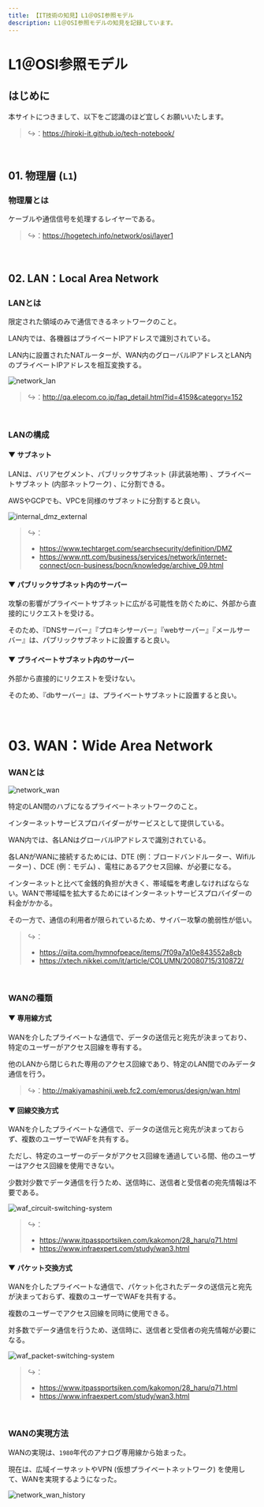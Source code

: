 ```yaml
---
title: 【IT技術の知見】L1＠OSI参照モデル
description: L1＠OSI参照モデルの知見を記録しています。
---
```


# L1＠OSI参照モデル

## はじめに

本サイトにつきまして、以下をご認識のほど宜しくお願いいたします。

> ↪️：https://hiroki-it.github.io/tech-notebook/

<br>

## 01. 物理層 (`L1`)

### 物理層とは

ケーブルや通信信号を処理するレイヤーである。

> ↪️：https://hogetech.info/network/osi/layer1

<br>

## 02. LAN：Local Area Network

### LANとは

限定された領域のみで通信できるネットワークのこと。

LAN内では、各機器はプライベートIPアドレスで識別されている。

LAN内に設置されたNATルーターが、WAN内のグローバルIPアドレスとLAN内のプライベートIPアドレスを相互変換する。

![network_lan](https://raw.githubusercontent.com/hiroki-it/tech-notebook-images/master/images/network_lan.jpeg)

> ↪️：http://qa.elecom.co.jp/faq_detail.html?id=4159&category=152

<br>

### LANの構成

#### ▼ サブネット

LANは、バリアセグメント、パブリックサブネット (非武装地帯) 、プライベートサブネット (内部ネットワーク) 、に分割できる。

AWSやGCPでも、VPCを同様のサブネットに分割すると良い。

![internal_dmz_external](https://raw.githubusercontent.com/hiroki-it/tech-notebook-images/master/images/internal_dmz_external.png)

> ↪️：
>
> - https://www.techtarget.com/searchsecurity/definition/DMZ
> - https://www.ntt.com/business/services/network/internet-connect/ocn-business/bocn/knowledge/archive_09.html

#### ▼ パブリックサブネット内のサーバー

攻撃の影響がプライベートサブネットに広がる可能性を防ぐために、外部から直接的にリクエストを受ける。

そのため、『DNSサーバー』『プロキシサーバー』『webサーバー』『メールサーバー』は、パブリックサブネットに設置すると良い。

#### ▼ プライベートサブネット内のサーバー

外部から直接的にリクエストを受けない。

そのため、『dbサーバー』は、プライベートサブネットに設置すると良い。

<br>

# 03. WAN：Wide Area Network

### WANとは

![network_wan](https://raw.githubusercontent.com/hiroki-it/tech-notebook-images/master/images/network_wan.png)

特定のLAN間のハブになるプライベートネットワークのこと。

インターネットサービスプロバイダーがサービスとして提供している。

WAN内では、各LANはグローバルIPアドレスで識別されている。

各LANがWANに接続するためには、DTE (例：ブロードバンドルーター、Wifiルーター) 、DCE (例：モデム) 、電柱にあるアクセス回線、が必要になる。

インターネットと比べて金銭的負担が大きく、帯域幅を考慮しなければならない。WANで帯域幅を拡大するためにはインターネットサービスプロバイダーの料金がかかる。

その一方で、通信の利用者が限られているため、サイバー攻撃の脆弱性が低い。

> ↪️：
>
> - https://qiita.com/hymnofpeace/items/7f09a7a10e843552a8cb
> - https://xtech.nikkei.com/it/article/COLUMN/20080715/310872/

<br>

### WANの種類

#### ▼ 専用線方式

WANを介したプライベートな通信で、データの送信元と宛先が決まっており、特定のユーザーがアクセス回線を専有する。

他のLANから閉じられた専用のアクセス回線であり、特定のLAN間でのみデータ通信を行う。

> ↪️：http://makiyamashinji.web.fc2.com/emprus/design/wan.html

#### ▼ 回線交換方式

WANを介したプライベートな通信で、データの送信元と宛先が決まっておらず、複数のユーザーでWAFを共有する。

ただし、特定のユーザーのデータがアクセス回線を通過している間、他のユーザーはアクセス回線を使用できない。

少数対少数でデータ通信を行うため、送信時に、送信者と受信者の宛先情報は不要である。

![waf_circuit-switching-system](https://raw.githubusercontent.com/hiroki-it/tech-notebook-images/master/images/waf_circuit-switching-system.png)

> ↪️：
>
> - https://www.itpassportsiken.com/kakomon/28_haru/q71.html
> - https://www.infraexpert.com/study/wan3.html

#### ▼ パケット交換方式

WANを介したプライベートな通信で、パケット化されたデータの送信元と宛先が決まっておらず、複数のユーザーでWAFを共有する。

複数のユーザーでアクセス回線を同時に使用できる。

対多数でデータ通信を行うため、送信時に、送信者と受信者の宛先情報が必要になる。

![waf_packet-switching-system](https://raw.githubusercontent.com/hiroki-it/tech-notebook-images/master/images/waf_packet-switching-system.png)

> ↪️：
>
> - https://www.itpassportsiken.com/kakomon/28_haru/q71.html
> - https://www.infraexpert.com/study/wan3.html

<br>

### WANの実現方法

WANの実現は、`1980`年代のアナログ専用線から始まった。

現在は、広域イーサネットやVPN (仮想プライベートネットワーク) を使用して、WANを実現するようになった。

![network_wan_history](https://raw.githubusercontent.com/hiroki-it/tech-notebook-images/master/images/network_wan_history.png)

<br>
